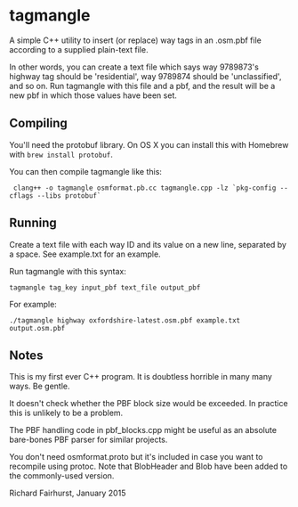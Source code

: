 # tagmangle

A simple C++ utility to insert (or replace) way tags in an .osm.pbf file according to a supplied plain-text file.

In other words, you can create a text file which says way 9789873's highway tag should be 'residential', way 9789874 should be 'unclassified', and so on. Run tagmangle with this file and a pbf, and the result will be a new pbf in which those values have been set.

## Compiling

You'll need the protobuf library. On OS X you can install this with Homebrew with `brew install protobuf`.

You can then compile tagmangle like this:

     clang++ -o tagmangle osmformat.pb.cc tagmangle.cpp -lz `pkg-config --cflags --libs protobuf`

## Running

Create a text file with each way ID and its value on a new line, separated by a space. See example.txt for an example.

Run tagmangle with this syntax:

    tagmangle tag_key input_pbf text_file output_pbf

For example:

    ./tagmangle highway oxfordshire-latest.osm.pbf example.txt output.osm.pbf

## Notes

This is my first ever C++ program. It is doubtless horrible in many many ways. Be gentle.

It doesn't check whether the PBF block size would be exceeded. In practice this is unlikely to be a problem.

The PBF handling code in pbf_blocks.cpp might be useful as an absolute bare-bones PBF parser for similar projects.

You don't need osmformat.proto but it's included in case you want to recompile using protoc. Note that BlobHeader and Blob have been added to the commonly-used version.

Richard Fairhurst, January 2015
